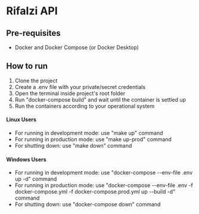 # **RifaIzi API**

## **Pre-requisites**
- Docker and Docker Compose (or Docker Desktop)

## **How to run**
1. Clone the project
2. Create a .env file with your private/secret credentials
3. Open the terminal inside project's root folder
4. Run "docker-compose build" and wait until the container is settled up
5. Run the containers according to your operational system
#### **Linux Users**
- For running in development mode: use "make up" command
- For running in production mode: use "make up-prod" command
- For shutting down: use "make down" command
#### **Windows Users**
- For running in development mode: use "docker-compose --env-file .env up -d" command
- For running in production mode: use "docker-compose --env-file .env -f docker-compose.yml -f docker-compose.prod.yml up --build -d" command
- For shutting down: use "docker-compose down" command